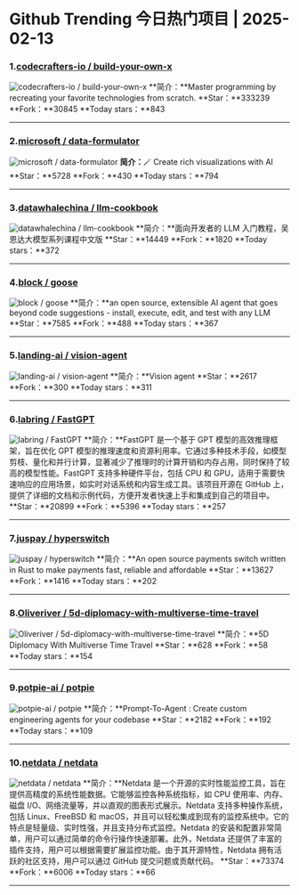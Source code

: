 # Github Trending 今日热门项目 | 2025-02-13
### 1.[codecrafters-io / build-your-own-x](https://github.com/codecrafters-io/build-your-own-x)

![codecrafters-io / build-your-own-x](https://opengraph.githubassets.com/4f7ad4a59d827be86c0e7c12d01e2b0917863276cee363f81f9fa657b7d82711/codecrafters-io/build-your-own-x)
**简介：**Master programming by recreating your favorite technologies from scratch.
**Star：**333239
**Fork：**30845
**Today stars：**843

---

### 2.[microsoft / data-formulator](https://github.com/microsoft/data-formulator)

![microsoft / data-formulator](https://opengraph.githubassets.com/93b31f50761f183931b3ba129946b191e96f111cc9c40b9610876c9c3acae591/microsoft/data-formulator)
**简介：**🪄 Create rich visualizations with AI
**Star：**5728
**Fork：**430
**Today stars：**794

---

### 3.[datawhalechina / llm-cookbook](https://github.com/datawhalechina/llm-cookbook)

![datawhalechina / llm-cookbook](https://opengraph.githubassets.com/4df64797608cf5cedfa986a6e4113dbfa74d2c66e649fb030292512a01824b29/datawhalechina/llm-cookbook)
**简介：**面向开发者的 LLM 入门教程，吴恩达大模型系列课程中文版
**Star：**14449
**Fork：**1820
**Today stars：**372

---

### 4.[block / goose](https://github.com/block/goose)

![block / goose](https://opengraph.githubassets.com/f28682542a9b0244710b40f2dcaac771f5a3762604c824af4d93280bd500fd09/block/goose)
**简介：**an open source, extensible AI agent that goes beyond code suggestions - install, execute, edit, and test with any LLM
**Star：**7585
**Fork：**488
**Today stars：**367

---

### 5.[landing-ai / vision-agent](https://github.com/landing-ai/vision-agent)

![landing-ai / vision-agent](https://opengraph.githubassets.com/5384049e4f0c8f19894e34ff383f90846f2a6c4e1c550a5ec727ce056fa03be2/landing-ai/vision-agent)
**简介：**Vision agent
**Star：**2617
**Fork：**300
**Today stars：**311

---

### 6.[labring / FastGPT](https://github.com/labring/FastGPT)

![labring / FastGPT](https://opengraph.githubassets.com/cf2107c353e04ebccd8d29d82260492e3fda020b2319bbb2d280b3fc39141454/labring/FastGPT)
**简介：**FastGPT 是一个基于 GPT 模型的高效推理框架，旨在优化 GPT 模型的推理速度和资源利用率。它通过多种技术手段，如模型剪枝、量化和并行计算，显著减少了推理时的计算开销和内存占用，同时保持了较高的模型性能。FastGPT 支持多种硬件平台，包括 CPU 和 GPU，适用于需要快速响应的应用场景，如实时对话系统和内容生成工具。该项目开源在 GitHub 上，提供了详细的文档和示例代码，方便开发者快速上手和集成到自己的项目中。
**Star：**20899
**Fork：**5396
**Today stars：**257

---

### 7.[juspay / hyperswitch](https://github.com/juspay/hyperswitch)

![juspay / hyperswitch](https://repository-images.githubusercontent.com/552877440/5a2eb44c-3348-465d-9f8c-d291d0acf438)
**简介：**An open source payments switch written in Rust to make payments fast, reliable and affordable
**Star：**13627
**Fork：**1416
**Today stars：**202

---

### 8.[Oliveriver / 5d-diplomacy-with-multiverse-time-travel](https://github.com/Oliveriver/5d-diplomacy-with-multiverse-time-travel)

![Oliveriver / 5d-diplomacy-with-multiverse-time-travel](https://opengraph.githubassets.com/3187fb1ab8bfc3aca607d0c01b9a50a302a9ed9e2a1cef7d72ecb0efa1086f6d/Oliveriver/5d-diplomacy-with-multiverse-time-travel)
**简介：**5D Diplomacy With Multiverse Time Travel
**Star：**628
**Fork：**58
**Today stars：**154

---

### 9.[potpie-ai / potpie](https://github.com/potpie-ai/potpie)

![potpie-ai / potpie](https://opengraph.githubassets.com/6897c1e9d7037564e18a6657f9a092ce0b6e0e403f9bee3311cb31edfe4a5085/potpie-ai/potpie)
**简介：**Prompt-To-Agent : Create custom engineering agents for your codebase
**Star：**2182
**Fork：**192
**Today stars：**109

---

### 10.[netdata / netdata](https://github.com/netdata/netdata)

![netdata / netdata](https://repository-images.githubusercontent.com/10744183/8d08ea53-6359-45fe-bc4d-067cfe1673a1)
**简介：**Netdata 是一个开源的实时性能监控工具，旨在提供高精度的系统性能数据。它能够监控各种系统指标，如 CPU 使用率、内存、磁盘 I/O、网络流量等，并以直观的图表形式展示。Netdata 支持多种操作系统，包括 Linux、FreeBSD 和 macOS，并且可以轻松集成到现有的监控系统中。它的特点是轻量级、实时性强，并且支持分布式监控。Netdata 的安装和配置非常简单，用户可以通过简单的命令行操作快速部署。此外，Netdata 还提供了丰富的插件支持，用户可以根据需要扩展监控功能。由于其开源特性，Netdata 拥有活跃的社区支持，用户可以通过 GitHub 提交问题或贡献代码。
**Star：**73374
**Fork：**6006
**Today stars：**66

---

